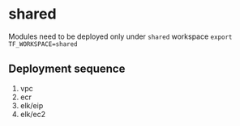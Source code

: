 # shared

Modules need to be deployed only under `shared` workspace
`export TF_WORKSPACE=shared`

## Deployment sequence
1. vpc
2. ecr
3. elk/eip
4. elk/ec2

